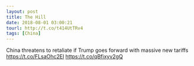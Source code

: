```yaml
---
layout: post
title: The Hill
date: 2018-08-01 03:00:21
tourl: http://t.co/t414UtTRv4
tags: [China]
---
```

China threatens to retaliate if Trump goes forward with massive new tariffs https://t.co/FLsaOhc2El https://t.co/qBfixyv2gQ
